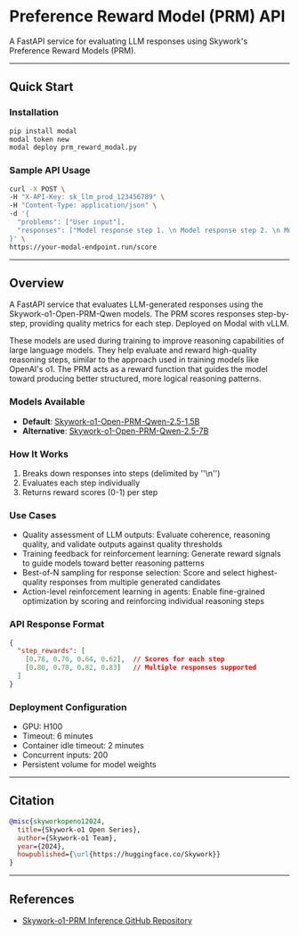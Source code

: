 # Preference Reward Model (PRM) API
A FastAPI service for evaluating LLM responses using Skywork's Preference Reward Models (PRM).

---

## Quick Start

### Installation
```bash
pip install modal
modal token new
modal deploy prm_reward_modal.py
```

### Sample API Usage
```bash
curl -X POST \
-H "X-API-Key: sk_llm_prod_123456789" \
-H "Content-Type: application/json" \
-d '{
  "problems": ["User input"],
  "responses": ["Model response step 1. \n Model response step 2. \n Model response step 3. \n Model response step 4. \n Model response step 5."]
}' \
https://your-modal-endpoint.run/score
```
---

## Overview
A FastAPI service that evaluates LLM-generated responses using the Skywork-o1-Open-PRM-Qwen models. The PRM scores responses step-by-step, providing quality metrics for each step. Deployed on Modal with vLLM.

These models are used during training to improve reasoning capabilities of large language models. They help evaluate and reward high-quality reasoning steps, similar to the approach used in training models like OpenAI's o1. The PRM acts as a reward function that guides the model toward producing better structured, more logical reasoning patterns.

### Models Available
- **Default**: [Skywork-o1-Open-PRM-Qwen-2.5-1.5B](https://huggingface.co/Skywork/Skywork-o1-Open-PRM-Qwen-2.5-1.5B)
- **Alternative**: [Skywork-o1-Open-PRM-Qwen-2.5-7B](https://huggingface.co/Skywork/Skywork-o1-Open-PRM-Qwen-2.5-7B)

### How It Works
1. Breaks down responses into steps (delimited by ''\n'')
2. Evaluates each step individually
3. Returns reward scores (0-1) per step

### Use Cases
- Quality assessment of LLM outputs: Evaluate coherence, reasoning quality, and validate outputs against quality thresholds
- Training feedback for reinforcement learning: Generate reward signals to guide models toward better reasoning patterns
- Best-of-N sampling for response selection: Score and select highest-quality responses from multiple generated candidates
- Action-level reinforcement learning in agents: Enable fine-grained optimization by scoring and reinforcing individual reasoning steps

### API Response Format
```json
{
  "step_rewards": [
    [0.78, 0.70, 0.64, 0.62],  // Scores for each step
    [0.80, 0.78, 0.82, 0.83]   // Multiple responses supported
  ]
}
```

### Deployment Configuration
- GPU: H100
- Timeout: 6 minutes
- Container idle timeout: 2 minutes
- Concurrent inputs: 200
- Persistent volume for model weights

---

## Citation
```bibtex
@misc{skyworkopeno12024,
  title={Skywork-o1 Open Series},
  author={Skywork-o1 Team},
  year={2024},
  howpublished={\url{https://huggingface.co/Skywork}}
}
```

---

## References
- [Skywork-o1-PRM Inference GitHub Repository](https://github.com/SkyworkAI/skywork-o1-prm-inference/tree/main)
